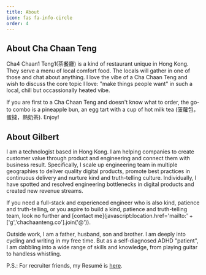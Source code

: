 ```yaml
---
title: About
icon: fas fa-info-circle
order: 4
---
```

## About Cha Chaan Teng

Cha4 Chaan1 Teng1(茶餐廳) is a kind of restaurant unique in Hong Kong. They serve a menu of local comfort food. The locals will gather in one of those and chat about anything. I love the vibe of a Cha Chaan Teng and wish to discuss the core topic I love: "make things people want" in such a local, chill but occassionally heated vibe.

If you are first to a Cha Chaan Teng and doesn't know what to order, the go-to combo is a pineapple bun, an egg tart with a cup of hot milk tea (菠蘿包，蛋撻，熱奶茶). Enjoy!  

## About Gilbert

I am a technologist based in Hong Kong. I am helping companies to create customer value through product and engineering and connect them with business result. Specifically, I scale up engineering team in multiple geographies to deliver quality digital products, promote best practices in continuous delivery and nurture kind and truth-telling culture. Individually, I have spotted and resolved engineering bottlenecks in digital products and created new revenue streams.

If you need a full-stack and experienced engineer who is also kind, patience and truth-telling, or you aspire to build a kind, patience and truth-telling team, look no further and [contact me](javascript:location.href='mailto:' + ['g','chachaanteng.co'].join('@')).

Outside work, I am a father, husband, son and brother. I am deeply into cycling and writing in my free time. But as a self-diagnosed ADHD "patient", I am dabbling into a wide range of skills and knowledge, from playing guitar to handless whistling.

P.S.: For recruiter friends, my Resumé is [here](https://docs.google.com/document/d/1xhTVir1HQEr45H-PrzaBKdg5FU6EVD2rPX3wzGnp6sg/edit?usp=sharing).